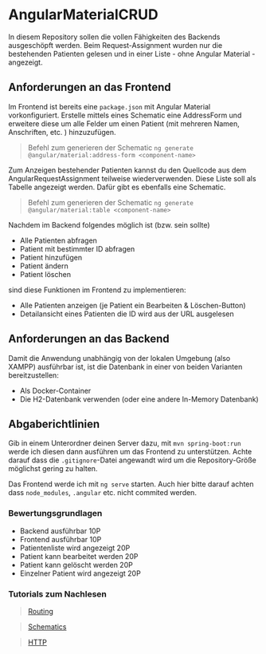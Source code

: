 # AngularMaterialCRUD

In diesem Repository sollen die vollen Fähigkeiten des Backends ausgeschöpft werden. Beim Request-Assignment wurden nur die bestehenden Patienten gelesen und in einer Liste - ohne Angular Material - angezeigt. 

## Anforderungen an das Frontend

Im Frontend ist bereits eine `package.json` mit Angular Material vorkonfiguriert. Erstelle mittels eines Schematic eine AddressForm und erweitere diese um alle Felder um einen Patient (mit mehreren Namen, Anschriften, etc. ) hinzuzufügen. 

> Befehl zum generieren der Schematic
`ng generate @angular/material:address-form <component-name>`

Zum Anzeigen bestehender Patienten kannst du den Quellcode aus dem AngularRequestAssignment teilweise wiederverwenden. Diese Liste soll als Tabelle angezeigt werden. Dafür gibt es ebenfalls eine Schematic. 

> Befehl zum generieren der Schematic
`ng generate @angular/material:table <component-name>`

Nachdem im Backend folgendes möglich ist (bzw. sein sollte)
- Alle Patienten abfragen
- Patient  mit bestimmter ID abfragen
- Patient hinzufügen
- Patient ändern
- Patient löschen

sind diese Funktionen im Frontend zu implementieren:
- Alle Patienten anzeigen (je Patient ein Bearbeiten & Löschen-Button)
- Detailansicht eines Patienten die ID wird aus der URL ausgelesen



## Anforderungen an das Backend

Damit die Anwendung unabhängig von der lokalen Umgebung (also XAMPP) ausführbar ist, ist die Datenbank in einer von beiden Varianten bereitzustellen:
- Als Docker-Container
- Die H2-Datenbank verwenden (oder eine andere In-Memory Datenbank)

## Abgaberichtlinien
Gib in einem Unterordner deinen Server dazu, mit `mvn spring-boot:run` werde ich diesen dann ausführen um das Frontend zu unterstützen. Achte darauf dass die `.gitignore`-Datei angewandt wird um die Repository-Größe möglichst gering zu halten. 

Das Frontend werde ich mit `ng serve` starten. Auch hier bitte darauf achten dass `node_modules`, `.angular` etc. nicht commited werden. 

### Bewertungsgrundlagen

- Backend ausführbar 10P
- Frontend ausführbar 10P
- Patientenliste wird angezeigt 20P
- Patient kann bearbeitet werden 20P
- Patient kann gelöscht werden 20P
- Einzelner Patient wird angezeigt 20P


### Tutorials zum Nachlesen

> [Routing](https://angular.io/guide/routing-overview)

> [Schematics](https://v7.material.angular.io/guide/schematics)

> [HTTP](https://angular.io/guide/http)